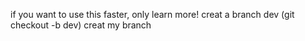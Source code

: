 if you want to use this faster, only learn more!
creat a branch dev (git checkout -b dev)
creat my branch


